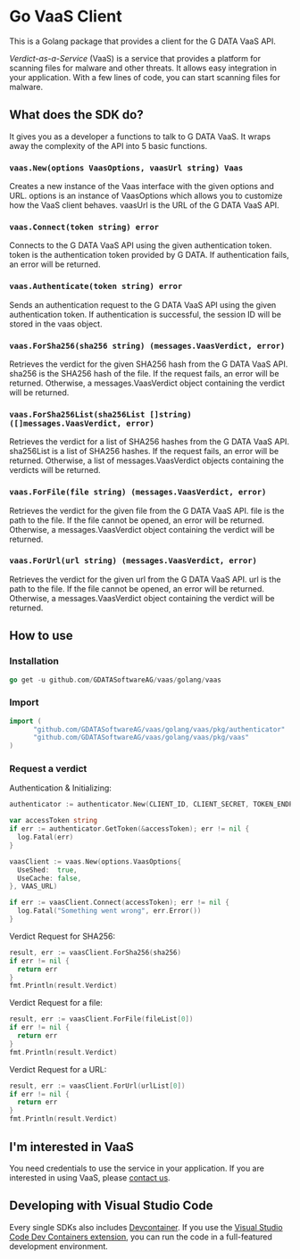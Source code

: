# Go VaaS Client

This is a Golang package that provides a client for the G DATA VaaS API.

_Verdict-as-a-Service_ (VaaS) is a service that provides a platform for scanning files for malware and other threats. It allows easy integration in your application. With a few lines of code, you can start scanning files for malware.

## What does the SDK do?

It gives you as a developer a functions to talk to G DATA VaaS. It wraps away the complexity of the API into 5 basic functions.

### `vaas.New(options VaasOptions, vaasUrl string) Vaas`

Creates a new instance of the Vaas interface with the given options and URL. options is an instance of VaasOptions which allows you to customize how the VaaS client behaves. vaasUrl is the URL of the G DATA VaaS API.

### `vaas.Connect(token string) error`

Connects to the G DATA VaaS API using the given authentication token. token is the authentication token provided by G DATA. If authentication fails, an error will be returned.

### `vaas.Authenticate(token string) error`

Sends an authentication request to the G DATA VaaS API using the given authentication token. If authentication is successful, the session ID will be stored in the vaas object.

### `vaas.ForSha256(sha256 string) (messages.VaasVerdict, error)`

Retrieves the verdict for the given SHA256 hash from the G DATA VaaS API. sha256 is the SHA256 hash of the file. If the request fails, an error will be returned. Otherwise, a messages.VaasVerdict object containing the verdict will be returned.

### `vaas.ForSha256List(sha256List []string) ([]messages.VaasVerdict, error)`

Retrieves the verdict for a list of SHA256 hashes from the G DATA VaaS API. sha256List is a list of SHA256 hashes. If the request fails, an error will be returned. Otherwise, a list of messages.VaasVerdict objects containing the verdicts will be returned.

### `vaas.ForFile(file string) (messages.VaasVerdict, error)`

Retrieves the verdict for the given file from the G DATA VaaS API. file is the path to the file. If the file cannot be opened, an error will be returned. Otherwise, a messages.VaasVerdict object containing the verdict will be returned.

### `vaas.ForUrl(url string) (messages.VaasVerdict, error)`

Retrieves the verdict for the given url from the G DATA VaaS API. url is the path to the file. If the file cannot be opened, an error will be returned. Otherwise, a messages.VaasVerdict object containing the verdict will be returned.

## How to use

### Installation

```go
go get -u github.com/GDATASoftwareAG/vaas/golang/vaas
```

### Import

```go
import (
      "github.com/GDATASoftwareAG/vaas/golang/vaas/pkg/authenticator"
      "github.com/GDATASoftwareAG/vaas/golang/vaas/pkg/vaas"
)
```

### Request a verdict

Authentication & Initializing:
```go
authenticator := authenticator.New(CLIENT_ID, CLIENT_SECRET, TOKEN_ENDPOINT)

var accessToken string
if err := authenticator.GetToken(&accessToken); err != nil {
  log.Fatal(err)
}

vaasClient := vaas.New(options.VaasOptions{
  UseShed:  true,
  UseCache: false,
}, VAAS_URL)

if err := vaasClient.Connect(accessToken); err != nil {
  log.Fatal("Something went wrong", err.Error())
}
```

Verdict Request for SHA256:
```go
result, err := vaasClient.ForSha256(sha256)
if err != nil {
  return err
}
fmt.Println(result.Verdict)
```

Verdict Request for a file:
```go
result, err := vaasClient.ForFile(fileList[0])
if err != nil {
  return err
}
fmt.Println(result.Verdict)
```

Verdict Request for a URL:
```go
result, err := vaasClient.ForUrl(urlList[0])
if err != nil {
  return err
}
fmt.Println(result.Verdict)
```
## <a name="interested"></a>I'm interested in VaaS

You need credentials to use the service in your application. If you are interested in using VaaS, please [contact us](mailto:oem@gdata.de).

## Developing with Visual Studio Code

Every single SDKs also includes [Devcontainer](./devcontainer/). If you use the [Visual Studio Code Dev Containers extension](https://code.visualstudio.com/docs/devcontainers/containers), you can run the code in a full-featured development environment.